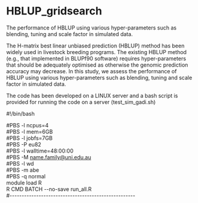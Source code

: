 # HBLUP_gridsearch
The performance of HBLUP using various hyper-parameters such as blending, tuning and scale factor in simulated data.

The H-matrix best linear unbiased prediction (HBLUP) method has been widely used in livestock breeding programs. The existing HBLUP method (e.g., that implemented in BLUPf90 software) requires hyper-parameters that should be adequately optimised as otherwise the genomic prediction accuracy may decrease. In this study, we assess the performance of HBLUP using various hyper-parameters such as blending, tuning and scale factor in simulated data.

The code has been developed on a LINUX server and a bash script is provided for running the code on a server (test_sim_gadi.sh)

#!/bin/bash
 
#PBS -l ncpus=4   
#PBS -l mem=6GB  
#PBS -l jobfs=7GB  
#PBS -P eu82  
#PBS -l walltime=48:00:00  
#PBS -M name.family@uni.edu.au  
#PBS -l wd  
#PBS -m abe  
#PBS -q normal  
module load R  
R CMD BATCH --no-save run_all.R  
#----------------------------------------------------  


